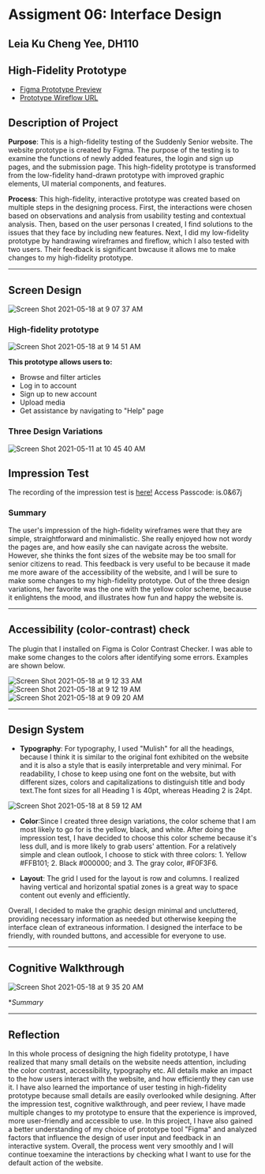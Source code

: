 # Assigment 06: Interface Design
## Leia Ku Cheng Yee, DH110

## High-Fidelity Prototype 
- [Figma Prototype Preview](https://www.figma.com/proto/Y3G4hkQMQed5hWN9jQkwHw/High-fidelity-prototype?page-id=0%3A1&node-id=1%3A301&viewport=2589%2C708%2C0.41518133878707886&scaling=min-zoom)
- [Prototype Wireflow URL](https://www.figma.com/file/Y3G4hkQMQed5hWN9jQkwHw/High-fidelity-prototype)


## Description of Project

**Purpose**: This is a high-fidelity testing of the Suddenly Senior website. The website prototype is created by Figma. The purpose of the testing is to examine the functions of newly added features, the login and sign up pages, and the submission page. This high-fidelity prototype is transformed from the low-fidelity hand-drawn prototype with improved graphic elements, UI material components, and features.

**Process**: This high-fidelity, interactive prototype was created based on multiple steps in the designing process. First, the interactions were chosen based on observations and analysis from usability testing and contextual analysis. Then, based on the user personas I created, I find solutions to the issues that they face by including new features. Next, I did my low-fidelity prototype by handrawing wireframes and fireflow, which I also tested with two users. Their feedback is significant bwcause it allows me to make changes to my high-fidelity prototype.

---

## Screen Design 
![Screen Shot 2021-05-18 at 9 07 37 AM](https://user-images.githubusercontent.com/73958153/118657577-9addec00-b7b9-11eb-898b-979cbaf6d6c7.png)

### High-fidelity prototype
![Screen Shot 2021-05-18 at 9 14 51 AM](https://user-images.githubusercontent.com/73958153/118657617-a29d9080-b7b9-11eb-8d94-c3e690ad9b5a.png)

**This prototype allows users to:**
- Browse and filter articles
- Log in to account 
- Sign up to new account
- Upload media
- Get assistance by navigating to "Help" page

### Three Design Variations 
![Screen Shot 2021-05-11 at 10 45 40 AM](https://user-images.githubusercontent.com/73958153/117874016-57353080-b255-11eb-8077-92852542cff0.png)

## Impression Test 
The recording of the impression test is [here!](https://ucla.zoom.us/rec/share/BNOhTEbnCDlCxx3PesgXKaPHhl9-rg9w6bLYdKId57FM0FsmpKYt8yQb-Rfyg5fb.p-WTRDTSmj_MQ-LL)
Access Passcode: is.0&67j

### Summary
The user's impression of the high-fidelity wireframes were that they are simple, straightforward and minimalistic. She really enjoyed how not wordy the pages are, and how easily she can navigate across the website. However, she thinks the font sizes of the website may be too small for senior citizens to read. This feedback is very useful to be because it made me more aware of the accessibility of the website, and I will be sure to make some changes to my high-fidelity prototype. Out of the three design variations, her favorite was the one with the yellow color scheme, because it enlightens the mood, and illustrates how fun and happy the website is. 

---

## Accessibility (color-contrast) check
The plugin that I installed on Figma is Color Contrast Checker. I was able to make some changes to the colors after identifying some errors. Examples are shown below.

![Screen Shot 2021-05-18 at 9 12 33 AM](https://user-images.githubusercontent.com/73958153/118657666-ac26f880-b7b9-11eb-8ac7-8b84183bbe48.png)
![Screen Shot 2021-05-18 at 9 12 19 AM](https://user-images.githubusercontent.com/73958153/118657676-ae895280-b7b9-11eb-8f4e-ff3ac67c26fe.png)
![Screen Shot 2021-05-18 at 9 09 20 AM](https://user-images.githubusercontent.com/73958153/118657694-b0ebac80-b7b9-11eb-9d3f-891280a27fb4.png)


---

## Design System
- **Typography**: For typography, I used "Mulish" for all the headings, because I think it is similar to the original font exhibited on the website and it is also  a style that is easily interpretable and very minimal.  For readability, I chose to keep using one font on the website, but with different sizes, colors and capitalizations to distinguish title and body text.The font sizes for all Heading 1 is 40pt, whereas Heading 2 is 24pt. 

![Screen Shot 2021-05-18 at 8 59 12 AM](https://user-images.githubusercontent.com/73958153/118655280-62d5a980-b7b7-11eb-9994-b86a1df1bc87.png)

- **Color**:Since I created three design variations, the color scheme that I am most likely to go for is the yellow, black, and white. After doing the impression test, I have decided to choose this color scheme because it's less dull, and is more likely to grab users' attention. For a relatively simple and clean outlook, I choose to stick with three colors: 1. Yellow #FFB101; 2. Black #000000; and 3. The gray color, #F0F3F6. 

- **Layout**: The grid I used for the layout is row and columns. I realized having vertical and horizontal spatial zones is a great way to space content out evenly and efficiently.
 
Overall, I decided to make the graphic design minimal and uncluttered, providing necessary information as needed but otherwise keeping the interface clean of extraneous information. I designed the interface to be friendly, with rounded buttons, and accessible for everyone to use.


---

## Cognitive Walkthrough
![Screen Shot 2021-05-18 at 9 35 20 AM](https://user-images.githubusercontent.com/73958153/118660722-71728f80-b7bc-11eb-8a86-8aa8afc98ec4.png)

**Summary*

---

## Reflection

In this whole process of designing the high fidelity prototype, I have realized that many small details on the website needs attention, including the color contrast, accessibility, typography etc. All details make an impact to the how users interact with the website, and how efficiently they can use it. I have also learned the importance of user testing in high-fidelity prototype because small details are easily overlooked while designing. After the impression test, cognitive walkthrough, and peer review, I have made multiple changes to my prototype to ensure that the experience is improved, more user-friendly and accessible to use. In this project, I have also gained a better understanding of my choice of prototype tool "Figma" and analyzed factors that influence the design of user input and feedback in an interactive system. Overall, the process went very smoothly and I will continue toexamine the interactions by checking what I want to use for the default action of the website.

